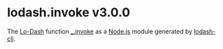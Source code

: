 # lodash.invoke v3.0.0

The [Lo-Dash](https://lodash.com/) function [_.invoke](http://lodash.com/docs#invoke) as a [Node.js](http://nodejs.org/) module generated by [lodash-cli](https://www.npmjs.com/package/lodash-cli).
